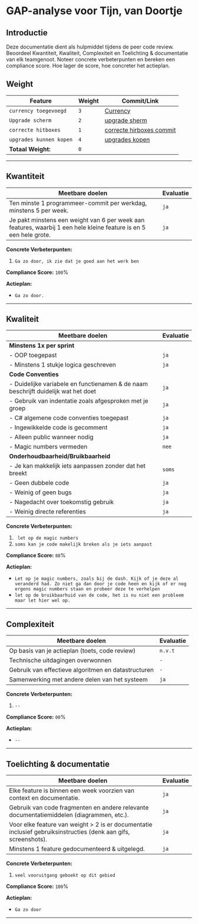 # GAP-analyse voor Tijn, van Doortje

## Introductie

Deze documentatie dient als hulpmiddel tijdens de peer code review. Beoordeel Kwantiteit, Kwaliteit, Complexiteit en Toelichting & documentatie van elk teamgenoot. Noteer concrete verbeterpunten en bereken een compliance score. Hoe lager de score, hoe concreter het actieplan.

## Weight

| **Feature**                                    | **Weight** | **Commit/Link**                     |
|------------------------------------------------|------------|--------------------------------------|
| `currency toegevoegd`                       | `3`    | [Currency](https://gitlab.fdmci.hva.nl/propedeuse-hbo-ict/onderwijs/2023-2024/out-d-se-gd/blok-4/suuleewooyaa34/-/commit/efbc033a9daf39c82c9b79dbabd75da0184106f7)           |
| `Upgrade scherm`                       | `2`    | [upgrade sherm ](https://gitlab.fdmci.hva.nl/propedeuse-hbo-ict/onderwijs/2023-2024/out-d-se-gd/blok-4/suuleewooyaa34/-/commit/ed724e96a0d9e3bbda8e3d724d054e19b9dd8bad)           |
| `correcte hitboxes`                       | `1`    | [correcte hirboxes commit](https://gitlab.fdmci.hva.nl/propedeuse-hbo-ict/onderwijs/2023-2024/out-d-se-gd/blok-4/suuleewooyaa34/-/commit/791b15a6511706f4686f224ce2971c850eb56088)           |
| `upgrades kunnen kopen`                       | `4`    | [upgrades kopen](https://gitlab.fdmci.hva.nl/propedeuse-hbo-ict/onderwijs/2023-2024/out-d-se-gd/blok-4/suuleewooyaa34/-/commit/6523fdf9c630cf4464ae7639a8fe7459f9762127)            |
| **Totaal Weight:**                             | `0`    |                                      |

---

## Kwantiteit

| **Meetbare doelen**                             | **Evaluatie**                         |
|-------------------------------------------------|--------------------------------------|
| Ten minste 1 programmeer-commit per werkdag, minstens 5 per week. | `ja` |
| Je pakt minstens een weight van 6 per week aan features, waarbij 1 een hele kleine feature is en 5 een hele grote. | `ja` |

**Concrete Verbeterpunten:**
1. `Ga zo door, ik zie dat je goed aan het werk ben`

**Compliance Score:** `100`%

**Actieplan:**
- `Ga zo door.`

---

## Kwaliteit

| **Meetbare doelen**                             | **Evaluatie**                             |
|-------------------------------------------------|------------------------------------------|
| **Minstens 1x per sprint**                         |                                          |
| - OOP toegepast                                 | `ja` |
| - Minstens 1 stukje logica geschreven           | `ja` |
| **Code Conventies**                                |                                          |
| - Duidelijke variabele en functienamen & de naam beschrijft duidelijk wat het doet | `ja` |
| - Gebruik van indentatie zoals afgesproken met je groep | `ja` |
| - C# algemene code conventies toegepast         | `ja` |
| - Ingewikkelde code is gecomment                | `ja` |
| - Alleen public wanneer nodig                   | `ja` |
| - Magic numbers vermeden                        | `nee` |
| **Onderhoudbaarheid/Bruikbaarheid**                |  |
| - Je kan makkelijk iets aanpassen zonder dat het breekt | `soms` |
| - Geen dubbele code                             | `ja` |
| - Weinig of geen bugs                           | `ja` |
| - Nagedacht over toekomstig gebruik             | `ja` |
| - Weinig directe referenties                    | `ja` |

**Concrete Verbeterpunten:**
1. ` let op de magic numbers`
2. `soms kan je code makelijk breken als je iets aanpast`

**Compliance Score:** `88`%

**Actieplan:**
- `Let op je magic numbers, zoals bij de dash. Kijk of je deze al veranderd had. Zo niet ga dan door je code heen en kijk of er nog ergens magic numbers staan en probeer deze te verhelpen`
- `let op de bruikbaarhuid van de code, het is nu niet een probleem maar let hier wel op.`

---

## Complexiteit

| **Meetbare doelen**                            | **Evaluatie**                                    |
|------------------------------------------------|-------------------------------------------------|
| Op basis van je actieplan (toets, code review) | `n.v.t` |
| Technische uitdagingen overwonnen              | `-` |
| Gebruik van effectieve algoritmen en datastructuren | `-` |
| Samenwerking met andere delen van het systeem  | `ja` |

**Concrete Verbeterpunten:**
1. `--`

**Compliance Score:** `00`%

**Actieplan:**
- `--`

---

## Toelichting & documentatie

| **Meetbare doelen**                             | **Evaluatie**                          |
|-------------------------------------------------|---------------------------------------|
| Elke feature is binnen een week voorzien van context en documentatie. | `ja` |
| Gebruik van code fragmenten en andere relevante documentatiemiddelen (diagrammen, etc.). | `ja` |
| Voor elke feature van weight > 2 is er documentatie inclusief gebruiksinstructies (denk aan gifs, screenshots). | `ja` |
| Minstens 1 feature gedocumenteerd & uitgelegd.  | `ja` |

**Concrete Verbeterpunten:**
1. `veel vooruitgang geboekt op dit gebied`

**Compliance Score:** `100`%

**Actieplan:**
- `Ga zo door`

---